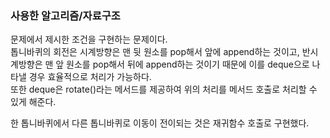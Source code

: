 ### 사용한 알고리즘/자료구조

문제에서 제시한 조건을 구현하는 문제이다.  
톱니바퀴의 회전은 시계방향은 맨 뒷 원소를 pop해서 앞에 append하는 것이고,
반시계방향은 맨 앞 원소를 pop해서 뒤에 append하는 것이기 때문에
이를 deque으로 나타낼 경우 효율적으로 처리가 가능하다.  
또한 deque은 rotate()라는 메서드를 제공하여 위의 처리를 메서드 호출로 처리할 수 있게 해준다.

한 톱니바퀴에서 다른 톱니바퀴로 이동이 전이되는 것은 재귀함수 호출로 구현했다.
